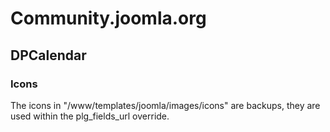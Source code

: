 # Community.joomla.org

## DPCalendar
### Icons
The icons in "/www/templates/joomla/images/icons" are backups, they are used within the plg_fields_url override.
